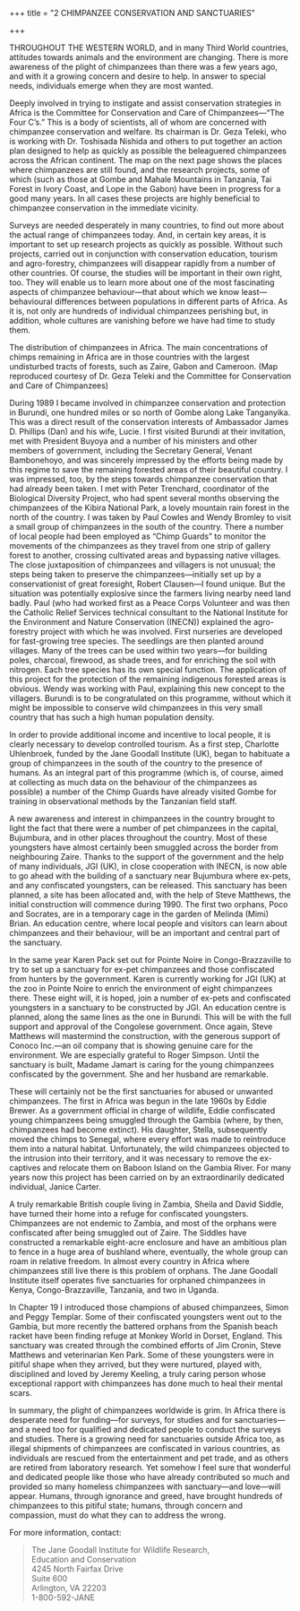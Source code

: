 +++
title = "2 CHIMPANZEE CONSERVATION AND SANCTUARIES"

+++

  


  


  


  


THROUGHOUT THE WESTERN WORLD, and in many Third World countries, attitudes towards animals and the environment are changing. There is more awareness of the plight of chimpanzees than there was a few years ago, and with it a growing concern and desire to help. In answer to special needs, individuals emerge when they are most wanted.

Deeply involved in trying to instigate and assist conservation strategies in Africa is the Committee for Conservation and Care of Chimpanzees—“The Four C’s.” This is a body of scientists, all of whom are concerned with chimpanzee conservation and welfare. Its chairman is Dr. Geza Teleki, who is working with Dr. Toshisada Nishida and others to put together an action plan designed to help as quickly as possible the beleaguered chimpanzees across the African continent. The map on the next page shows the places where chimpanzees are still found, and the research projects, some of which \(such as those at Gombe and Mahale Mountains in Tanzania, Tai Forest in Ivory Coast, and Lope in the Gabon\) have been in progress for a good many years. In all cases these projects are highly beneficial to chimpanzee conservation in the immediate vicinity.

Surveys are needed desperately in many countries, to find out more about the actual range of chimpanzees today. And, in certain key areas, it is important to set up research projects as quickly as possible. Without such projects, carried out in conjunction with conservation education, tourism and agro-forestry, chimpanzees will disappear rapidly from a number of other countries. Of course, the studies will be important in their own right, too. They will enable us to learn more about one of the most fascinating aspects of chimpanzee behaviour—that about which we know least—behavioural differences between populations in different parts of Africa. As it is, not only are hundreds of individual chimpanzees perishing but, in addition, whole cultures are vanishing before we have had time to study them.

  





The distribution of chimpanzees in Africa. The main concentrations of chimps remaining in Africa are in those countries with the largest undisturbed tracts of forests, such as Zaire, Gabon and Cameroon. \(Map reproduced courtesy of Dr. Geza Teleki and the Committee for Conservation and Care of Chimpanzees\)

  


During 1989 I became involved in chimpanzee conservation and protection in Burundi, one hundred miles or so north of Gombe along Lake Tanganyika. This was a direct result of the conservation interests of Ambassador James D. Phillips \(Dan\) and his wife, Lucie. I first visited Burundi at their invitation, met with President Buyoya and a number of his ministers and other members of government, including the Secretary General, Venant Bambonehoyo, and was sincerely impressed by the efforts being made by this regime to save the remaining forested areas of their beautiful country. I was impressed, too, by the steps towards chimpanzee conservation that had already been taken. I met with Peter Trenchard, coordinator of the Biological Diversity Project, who had spent several months observing the chimpanzees of the Kibira National Park, a lovely mountain rain forest in the north of the country. I was taken by Paul Cowles and Wendy Bromley to visit a small group of chimpanzees in the south of the country. There a number of local people had been employed as “Chimp Guards” to monitor the movements of the chimpanzees as they travel from one strip of gallery forest to another, crossing cultivated areas and bypassing native villages. The close juxtaposition of chimpanzees and villagers is not unusual; the steps being taken to preserve the chimpanzees—initially set up by a conservationist of great foresight, Robert Clausen—I found unique. But the situation was potentially explosive since the farmers living nearby need land badly. Paul \(who had worked first as a Peace Corps Volunteer and was then the Catholic Relief Services technical consultant to the National Institute for the Environment and Nature Conservation \(INECN\)\) explained the agro-forestry project with which he was involved. First nurseries are developed for fast-growing tree species. The seedlings are then planted around villages. Many of the trees can be used within two years—for building poles, charcoal, firewood, as shade trees, and for enriching the soil with nitrogen. Each tree species has its own special function. The application of this project for the protection of the remaining indigenous forested areas is obvious. Wendy was working with Paul, explaining this new concept to the villagers. Burundi is to be congratulated on this programme, without which it might be impossible to conserve wild chimpanzees in this very small country that has such a high human population density.

In order to provide additional income and incentive to local people, it is clearly necessary to develop controlled tourism. As a first step, Charlotte Uhlenbroek, funded by the Jane Goodall Institute \(UK\), began to habituate a group of chimpanzees in the south of the country to the presence of humans. As an integral part of this programme \(which is, of course, aimed at collecting as much data on the behaviour of the chimpanzees as possible\) a number of the Chimp Guards have already visited Gombe for training in observational methods by the Tanzanian field staff.

A new awareness and interest in chimpanzees in the country brought to light the fact that there were a number of pet chimpanzees in the capital, Bujumbura, and in other places throughout the country. Most of these youngsters have almost certainly been smuggled across the border from neighbouring Zaire. Thanks to the support of the government and the help of many individuals, JGI \(UK\), in close cooperation with INECN, is now able to go ahead with the building of a sanctuary near Bujumbura where ex-pets, and any confiscated youngsters, can be released. This sanctuary has been planned, a site has been allocated and, with the help of Steve Matthews, the initial construction will commence during 1990. The first two orphans, Poco and Socrates, are in a temporary cage in the garden of Melinda \(Mimi\) Brian. An education centre, where local people and visitors can learn about chimpanzees and their behaviour, will be an important and central part of the sanctuary.

In the same year Karen Pack set out for Pointe Noire in Congo-Brazzaville to try to set up a sanctuary for ex-pet chimpanzees and those confiscated from hunters by the government. Karen is currently working for JGI \(UK\) at the zoo in Pointe Noire to enrich the environment of eight chimpanzees there. These eight will, it is hoped, join a number of ex-pets and confiscated youngsters in a sanctuary to be constructed by JGI. An education centre is planned, along the same lines as the one in Burundi. This will be with the full support and approval of the Congolese government. Once again, Steve Matthews will mastermind the construction, with the generous support of Conoco Inc.—an oil company that is showing genuine care for the environment. We are especially grateful to Roger Simpson. Until the sanctuary is built, Madame Jamart is caring for the young chimpanzees confiscated by the government. She and her husband are remarkable.

These will certainly not be the first sanctuaries for abused or unwanted chimpanzees. The first in Africa was begun in the late 1960s by Eddie Brewer. As a government official in charge of wildlife, Eddie confiscated young chimpanzees being smuggled through the Gambia \(where, by then, chimpanzees had become extinct\). His daughter, Stella, subsequently moved the chimps to Senegal, where every effort was made to reintroduce them into a natural habitat. Unfortunately, the wild chimpanzees objected to the intrusion into their territory, and it was necessary to remove the ex-captives and relocate them on Baboon Island on the Gambia River. For many years now this project has been carried on by an extraordinarily dedicated individual, Janice Carter.

A truly remarkable British couple living in Zambia, Sheila and David Siddle, have turned their home into a refuge for confiscated youngsters. Chimpanzees are not endemic to Zambia, and most of the orphans were confiscated after being smuggled out of Zaire. The Siddles have constructed a remarkable eight-acre enclosure and have an ambitious plan to fence in a huge area of bushland where, eventually, the whole group can roam in relative freedom. In almost every country in Africa where chimpanzees still live there is this problem of orphans. The Jane Goodall Institute itself operates five sanctuaries for orphaned chimpanzees in Kenya, Congo-Brazzaville, Tanzania, and two in Uganda.

In Chapter 19 I introduced those champions of abused chimpanzees, Simon and Peggy Templar. Some of their confiscated youngsters went out to the Gambia, but more recently the battered orphans from the Spanish beach racket have been finding refuge at Monkey World in Dorset, England. This sanctuary was created through the combined efforts of Jim Cronin, Steve Matthews and veterinarian Ken Park. Some of these youngsters were in pitiful shape when they arrived, but they were nurtured, played with, disciplined and loved by Jeremy Keeling, a truly caring person whose exceptional rapport with chimpanzees has done much to heal their mental scars.

In summary, the plight of chimpanzees worldwide is grim. In Africa there is desperate need for funding—for surveys, for studies and for sanctuaries—and a need too for qualified and dedicated people to conduct the surveys and studies. There is a growing need for sanctuaries outside Africa too, as illegal shipments of chimpanzees are confiscated in various countries, as individuals are rescued from the entertainment and pet trade, and as others are retired from laboratory research. Yet somehow I feel sure that wonderful and dedicated people like those who have already contributed so much and provided so many homeless chimpanzees with sanctuary—and love—will appear. Humans, through ignorance and greed, have brought hundreds of chimpanzees to this pitiful state; humans, through concern and compassion, must do what they can to address the wrong.

For more information, contact:

  

> 
> The Jane Goodall Institute for Wildlife Research,  
Education and Conservation  
4245 North Fairfax Drive  
Suite 600  
Arlington, VA 22203  
1-800-592-JANE
